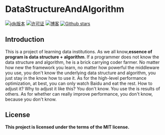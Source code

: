 # DataStructureAndAlgorithm
[![jdk版本](https://img.shields.io/badge/JAVA-1.8+-green.svg)](https://www.oracle.com/technetwork/java/javase/downloads/jdk8-downloads-2133151.html)
[![许可证](https://img.shields.io/badge/license-MIT-blue.svg)](https://github.com/z875479694h/DataStructureAndAlgorithm/blob/master/LICENSE)
[![博客](https://img.shields.io/badge/blog-Kenith–Zhang-blueviolet.svg)](https://hcworld.xyz)
[![Github stars](https://img.shields.io/github/stars/z875479694h/DataStructureAndAlgorithm.svg)](https://github.com/z875479694h/DataStructureAndAlgorithm)
## Introduction
This is a project of learning data institutions. As we all know,**essence of program is data structure + algorithm**.
If a programmer does not know the data structure and algorithm, he is a brick carrying coder farmer.
No matter how new the framework you learn, no matter how powerful the middleware you use, you don't know the underlying data structure and algorithm, you just stay in the know how to use it. As for the high-level performance optimization, at best, you can only watch Baidu and eat the rest.
How to adjust it? Why to adjust it like this? You don't know. You use the is results of others. As for whether can really improve performance, you don't know, because you don't know.
## License
**This project is licensed under the terms of the MIT license.**
